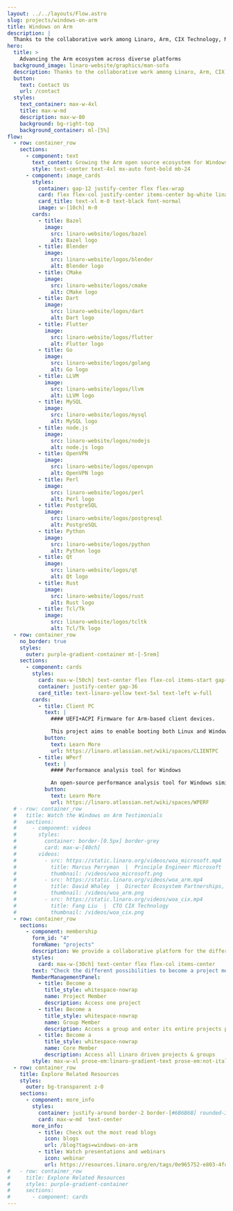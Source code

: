```yaml
---
layout: ../../layouts/Flow.astro
slug: projects/windows-on-arm
title: Windows on Arm
description: |
  Thanks to the collaborative work among Linaro, Arm, CIX Technology, Microsoft and Qualcomm we are building the Windows on Arm ecosystem for native development, unlocking better user experiences and broader adoption of Windows on Arm platforms.
hero:
  title: >
    Advancing the Arm ecosystem across diverse platforms
  background_image: linaro-website/graphics/man-sofa
  description: Thanks to the collaborative work among Linaro, Arm, CIX Technology, Microsoft and Qualcomm we are building the Windows on Arm ecosystem for native development, unlocking better user experiences and broader adoption of Windows on Arm platforms.
  button:
    text: Contact Us
    url: /contact
  styles:
    text_container: max-w-4xl
    title: max-w-md
    description: max-w-80
    background: bg-right-top
    background_container: ml-[5%]
flow:
  - row: container_row
    sections:
      - component: text
        text_content: Growing the Arm open source ecosystem for Windows involves setting up CI and testing, coordinating with vendors to analyze and fix regressions and establishing relationships with project maintainers.
        style: text-center text-4xl mx-auto font-bold mb-24
      - component: image_cards
        styles:
          container: gap-12 justify-center flex flex-wrap
          card: flex flex-col justify-center items-center bg-white linaro-gradient-border aspect-square w-[20ch] rounded-full
          card_title: text-xl m-0 text-black font-normal
          image: w-[10ch] m-0
        cards:
          - title: Bazel
            image:
              src: linaro-website/logos/bazel
              alt: Bazel logo
          - title: Blender
            image:
              src: linaro-website/logos/blender
              alt: Blender logo
          - title: CMake
            image:
              src: linaro-website/logos/cmake
              alt: CMake logo
          - title: Dart
            image:
              src: linaro-website/logos/dart
              alt: Dart logo
          - title: Flutter
            image:
              src: linaro-website/logos/flutter
              alt: Flutter logo
          - title: Go
            image:
              src: linaro-website/logos/golang
              alt: Go logo
          - title: LLVM
            image:
              src: linaro-website/logos/llvm
              alt: LLVM logo
          - title: MySQL
            image:
              src: linaro-website/logos/mysql
              alt: MySQL logo
          - title: node.js
            image:
              src: linaro-website/logos/nodejs
              alt: node.js logo
          - title: OpenVPN
            image:
              src: linaro-website/logos/openvpn
              alt: OpenVPN logo
          - title: Perl
            image:
              src: linaro-website/logos/perl
              alt: Perl logo
          - title: PostgreSQL
            image:
              src: linaro-website/logos/postgresql
              alt: PostgreSQL
          - title: Python
            image:
              src: linaro-website/logos/python
              alt: Python logo
          - title: Qt
            image:
              src: linaro-website/logos/qt
              alt: Qt logo
          - title: Rust
            image:
              src: linaro-website/logos/rust
              alt: Rust logo
          - title: Tcl/Tk
            image:
              src: linaro-website/logos/tcltk
              alt: Tcl/Tk logo
  - row: container_row
    no_border: true
    styles:
      outer: purple-gradient-container mt-[-5rem]
    sections:
      - component: cards
        styles:
          card: max-w-[50ch] text-center flex flex-col items-start gap-8 text-left prose-invert prose-p:text-left prose-p:text-xl prose-h4:text-3xl prose-headings:text-left prose-h4:my-4 prose-h4:mt-0
          container: justify-center gap-36
          card_title: text-linaro-yellow text-5xl text-left w-full
        cards:
          - title: Client PC
            text: |
              #### UEFI+ACPI Firmware for Arm-based client devices.

              This project aims to enable booting both Linux and Windows on ARM based client machines using the same ARM SystemReady SR compliant UEFI/ACPI firmware.
            button:
              text: Learn More
              url: https://linaro.atlassian.net/wiki/spaces/CLIENTPC
          - title: WPerf
            text: |
              #### Performance analysis tool for Windows

              An open-source performance analysis tool for Windows similar to Linux Perf.
            button:
              text: Learn More
              url: https://linaro.atlassian.net/wiki/spaces/WPERF
  # - row: container_row
  #   title: Watch the Windows on Arm Testimonials
  #   sections:
  #     - component: videos
  #       styles:
  #         container: border-[0.5px] border-grey
  #         card: max-w-[40ch]
  #       videos:
  #         - src: https://static.linaro.org/videos/woa_microsoft.mp4
  #           title: Marcus Perryman  |  Principle Engineer Microsoft
  #           thumbnail: /videos/woa_microsoft.png
  #         - src: https://static.linaro.org/videos/woa_arm.mp4
  #           title: David Whaley  |  Director Ecosystem Partnerships, Arm
  #           thumbnail: /videos/woa_arm.png
  #         - src: https://static.linaro.org/videos/woa_cix.mp4
  #           title: Fang Liu  |  CTO CIX Technology
  #           thumbnail: /videos/woa_cix.png
  - row: container_row
    sections:
      - component: membership
        form_id: "4"
        formName: "projects"
        description: We provide a collaborative platform for the different industry players within the Arm ecosystem to come together, discuss, agree upon, and implement solutions to shared problems. We offer various avenues for engaging in collaborative engineering.
        styles:
          card: max-w-[30ch] text-center flex flex-col items-center
        text: "Check the different possibilities to become a project member:"
        MemberManagementPanel:
          - title: Become a
            title_style: whitespace-nowrap
            name: Project Member
            description: Access one project
          - title: Become a
            title_style: whitespace-nowrap
            name: Group Member
            description: Access a group and enter its entire projects portfolio
          - title: Become a
            title_style: whitespace-nowrap
            name: Core Member
            description: Access all Linaro driven projects & groups
        style: max-w-xl prose-em:linaro-gradient-text prose-em:not-italic prose-headings:text-5xl prose-headings:my-3 prose-ul:text-xl prose-headings:leading-tight prose-p:text-3xl text-center
  - row: container_row
    title: Explore Related Resources
    styles:
      outer: bg-transparent z-0
    sections:
      - component: more_info
        styles:
          container: justify-around border-2 border-[#6B6B6B] rounded-3xl py-10
          card: max-w-md  text-center
        more_info:
          - title: Check out the most read blogs
            icon: blogs
            url: /blog?tags=windows-on-arm
          - title: Watch presentations and webinars
            icon: webinar
            url: https://resources.linaro.org/en/tags/0e965752-e803-4fd8-9a71-f01c5c1a113f
#   - row: container_row
#     title: Explore Related Resources
#     styles: purple-gradient-container
#     sections:
#       - component: cards
---
```

